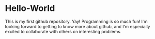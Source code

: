 # Hello-World
This is my first github repository. Yay!
Programming is so much fun! I'm looking forward to getting to know more about github, and I'm especially excited to collaborate 
with others on interesting problems.
